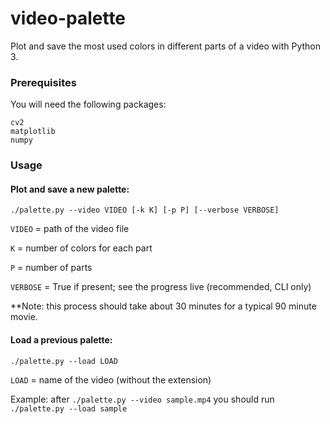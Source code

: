 # video-palette
Plot and save the most used colors in different parts of a video with Python 3.

### Prerequisites

You will need the following packages:

```
cv2
matplotlib
numpy
```
### Usage

#### Plot and save a new palette:
``` ./palette.py --video VIDEO [-k K] [-p P] [--verbose VERBOSE] ```

```VIDEO``` = path of the video file

```K``` = number of colors for each part

```P``` = number of parts

```VERBOSE``` = True if present; see the progress live (recommended, CLI only)

**Note: this process should take about 30 minutes for a typical 90 minute movie.



#### Load a previous palette:
``` ./palette.py --load LOAD ```

```LOAD``` = name of the video (without the extension)

Example: after ``` ./palette.py --video sample.mp4 ``` you should run ```./palette.py --load sample ```


